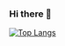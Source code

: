 ### Hi there 👋



[![Top Langs](https://github-readme-stats.vercel.app/api/top-langs/?username=hr-hriskov)](https://github.com/hr-hriskov/github-readme-stats)

<!--
**hr-hriskov/hr-hriskov** is a ✨ _special_ ✨ repository because its `README.md` (this file) appears on your GitHub profile.

Here are some ideas to get you started:

- 🔭 I’m currently working on ...
- 🌱 I’m currently learning ...
- 👯 I’m looking to collaborate on ...
- 🤔 I’m looking for help with ...
- 💬 Ask me about ...
- 📫 How to reach me: ...
- 😄 Pronouns: ...
- ⚡ Fun fact: ...
-->
